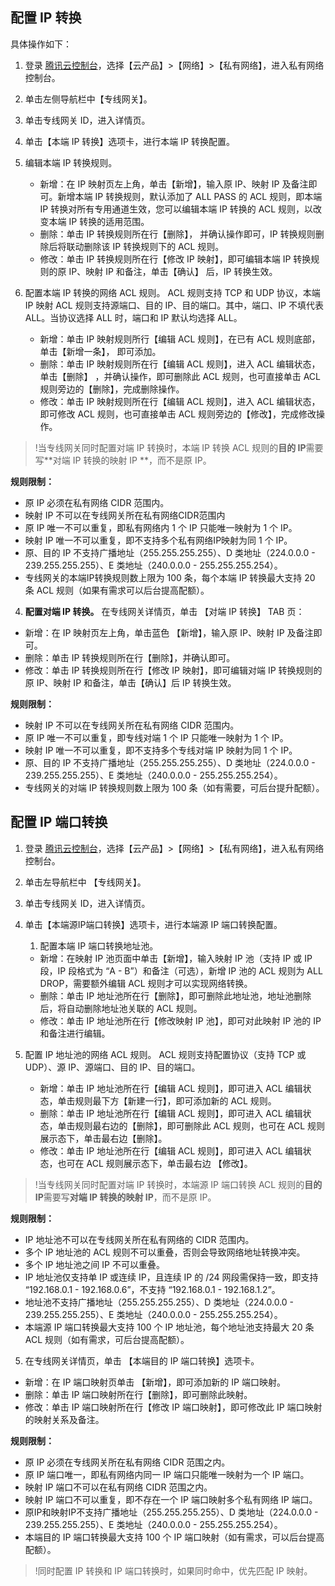 ## 配置 IP 转换
具体操作如下：
1. 登录 [腾讯云控制台](https://console.cloud.tencent.com/)，选择【云产品】>【网络】>【私有网络】，进入私有网络控制台。
2. 单击左侧导航栏中【专线网关】。
3. 单击专线网关 ID，进入详情页。


4. 单击【本端 IP 转换】选项卡，进行本端 IP 转换配置。
 1. 编辑本端 IP 转换规则。
     - 新增：在 IP 映射页左上角，单击【新增】，输入原 IP、映射 IP 及备注即可。新增本端 IP 转换规则，默认添加了 ALL PASS 的 ACL 规则，即本端 IP 转换对所有专用通道生效，您可以编辑本端 IP 转换的 ACL 规则，以改变本端 IP 转换的适用范围。
     - 删除：单击 IP 转换规则所在行【删除】， 并确认操作即可，IP 转换规则删除后将联动删除该 IP 转换规则下的 ACL 规则。
     - 修改：单击 IP 转换规则所在行【修改 IP 映射】，即可编辑本端 IP 转换规则的原 IP、映射 IP 和备注，单击【确认】 后，IP 转换生效。
 2. 配置本端 IP 转换的网络 ACL 规则。
ACL 规则支持 TCP 和 UDP 协议，本端 IP 映射 ACL 规则支持源端口、目的 IP、目的端口。其中，端口、IP 不填代表 ALL。当协议选择 ALL 时，端口和 IP 默认均选择 ALL。
     - 新增：单击 IP 映射规则所行【编辑 ACL 规则】，在已有 ACL 规则底部，单击【新增一条】， 即可添加。
     - 删除：单击 IP 映射规则所在行【编辑 ACL 规则】，进入 ACL 编辑状态，单击【删除】 ，并确认操作，即可删除此 ACL 规则，也可直接单击 ACL 规则旁边的【删除】，完成删除操作。
     - 修改：单击 IP 映射规则所在行【编辑 ACL 规则】，进入 ACL 编辑状态，即可修改 ACL 规则，也可直接单击 ACL 规则旁边的【修改】，完成修改操作。
     
 >!当专线网关同时配置对端 IP 转换时，本端 IP 转换 ACL 规则的**目的 IP**需要写**对端 IP 转换的映射 IP **，而不是原 IP。
 
 **规则限制：**
 - 原 IP 必须在私有网络 CIDR 范围内。
 - 映射 IP 不可以在专线网关所在私有网络CIDR范围内 
 - 原 IP 唯一不可以重复，即私有网络内 1 个 IP 只能唯一映射为 1 个 IP。
 - 映射 IP 唯一不可以重复，即不支持多个私有网络IP映射为同 1 个 IP。
 - 原、目的 IP 不支持广播地址（255.255.255.255）、D 类地址（224.0.0.0 - 239.255.255.255）、E 类地址（240.0.0.0 - 255.255.255.254）。
 - 专线网关的本端IP转换规则数上限为 100 条，每个本端 IP 转换最大支持 20 条 ACL 规则（如果有需求可以后台提高配额）。
4. **配置对端 IP 转换。**
在专线网关详情页，单击 【对端 IP 转换】 TAB 页：
 - 新增：在 IP 映射页左上角，单击蓝色 【新增】，输入原 IP、映射 IP 及备注即可。
 - 删除：单击 IP 转换规则所在行【删除】，并确认即可。
 - 修改：单击 IP 转换规则所在行【修改 IP 映射】，即可编辑对端 IP 转换规则的原 IP、映射 IP 和备注，单击【确认】后 IP 转换生效。
 
 **规则限制：**
 - 映射 IP 不可以在专线网关所在私有网络 CIDR 范围内。
 - 原 IP 唯一不可以重复，即专线对端 1 个 IP 只能唯一映射为 1 个 IP。
 - 映射 IP 唯一不可以重复，即不支持多个专线对端 IP 映射为同 1 个 IP。
 - 原、目的 IP 不支持广播地址（255.255.255.255）、D 类地址（224.0.0.0 - 239.255.255.255）、E 类地址（240.0.0.0 - 255.255.255.254）。
 - 专线网关的对端 IP 转换规则数上限为 100 条（如有需要，可后台提升配额）。

## 配置 IP 端口转换
1. 登录 [腾讯云控制台](https://console.cloud.tencent.com/)，选择【云产品】>【网络】>【私有网络】，进入私有网络控制台。
2. 单击左导航栏中 【专线网关】。
3. 单击专线网关 ID，进入详情页。


4. 单击【本端源IP端口转换】选项卡，进行本端源 IP 端口转换配置。
	1. 配置本端 IP 端口转换地址池。
     - 新增：在映射 IP 池页面中单击【新增】，输入映射 IP 池（支持 IP 或 IP 段，IP 段格式为 “A - B”）和备注（可选），新增 IP 池的 ACL 规则为 ALL DROP，需要额外编辑 ACL 规则才可以实现网络转换。
     - 删除：单击 IP 地址池所在行【删除】，即可删除此地址池，地址池删除后，将自动删除地址池关联的 ACL 规则。
     - 修改：单击 IP 地址池所在行【修改映射 IP 池】，即可对此映射 IP 池的 IP 和备注进行编辑。
 2. 配置 IP 地址池的网络 ACL 规则。
ACL 规则支持配置协议（支持 TCP 或 UDP）、源 IP、源端口、目的 IP、目的端口。
     - 新增：单击 IP 地址池所在行【编辑 ACL 规则】，即可进入 ACL 编辑状态，单击规则最下方【新建一行】，即可添加新的 ACL 规则。
     - 删除：单击 IP 地址池所在行【编辑 ACL 规则】，即可进入 ACL 编辑状态，单击规则最右边的【删除】，即可删除此 ACL 规则，也可在 ACL 规则展示态下，单击最右边【删除】。
     - 修改：单击 IP 地址池所在行【编辑 ACL 规则】，即可进入 ACL 编辑状态，也可在 ACL 规则展示态下，单击最右边 【修改】。
    
 >!当专线网关同时配置对端 IP 转换时，本端源 IP 端口转换 ACL 规则的**目的 IP**需要写**对端 IP 转换的映射 IP**，而不是原 IP。

 **规则限制：**
 - IP 地址池不可以在专线网关所在私有网络的 CIDR 范围内。
 - 多个 IP 地址池的 ACL 规则不可以重叠，否则会导致网络地址转换冲突。
 - 多个 IP 地址池之间 IP 不可以重叠。
 - IP 地址池仅支持单 IP 或连续 IP，且连续 IP 的 /24 网段需保持一致，即支持 “192.168.0.1 - 192.168.0.6”，不支持 “192.168.0.1 - 192.168.1.2”。
 - 地址池不支持广播地址（255.255.255.255）、D 类地址（224.0.0.0 - 239.255.255.255）、E 类地址（240.0.0.0 - 255.255.255.254）。
 - 本端源 IP 端口转换最大支持 100 个 IP 地址池，每个地址池支持最大 20 条 ACL 规则（如有需求，可后台提高配额）。
5. 在专线网关详情页，单击 【本端目的 IP 端口转换】选项卡。
 - 新增：在 IP 端口映射页单击 【新增】，即可添加新的 IP 端口映射。
 - 删除：单击 IP 端口映射所在行【删除】，即可删除此映射。
 - 修改：单击 IP 端口映射所在行【修改 IP 端口映射】，即可修改此 IP 端口映射的映射关系及备注。
 
 **规则限制：**
 - 原 IP 必须在专线网关所在私有网络 CIDR 范围之内。
 - 原 IP 端口唯一，即私有网络内同一 IP 端口只能唯一映射为一个 IP 端口。
 - 映射 IP 端口不可以在私有网络 CIDR 范围之内。
 - 映射 IP 端口不可以重复，即不存在一个 IP 端口映射多个私有网络 IP 端口。
 - 原IP和映射IP不支持广播地址（255.255.255.255）、D 类地址（224.0.0.0 - 239.255.255.255）、E 类地址（240.0.0.0 - 255.255.255.254）。
 - 本端目的 IP 端口转换最大支持 100 个 IP 端口映射（如有需求，可以后台提高配额）。
>!同时配置 IP 转换和 IP 端口转换时，如果同时命中，优先匹配 IP 映射。
